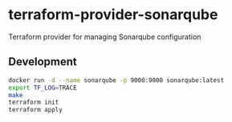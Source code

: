 # terraform-provider-sonarqube
Terraform provider for managing Sonarqube configuration


## Development
```bash
docker run -d --name sonarqube -p 9000:9000 sonarqube:latest
export TF_LOG=TRACE
make
terraform init
terraform apply
```
